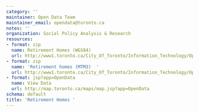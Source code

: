 ```yaml
---
category: ''
maintainer: Open Data Team
maintainer_email: opendata@toronto.ca
notes: ''
organization: Social Policy Analysis & Research
resources:
- format: zip
  name: Retirement Homes (WGS84)
  url: http://www1.toronto.ca/City_Of_Toronto/Information_Technology/Open_Data/Data_Sets/Assets/Files/Retirement_Homes_WGS84.zip
- format: zip
  name: 'Retirement homes (MTM3)  '
  url: http://www1.toronto.ca/City_Of_Toronto/Information_Technology/Open_Data/Data_Sets/Assets/Files/Retirement_Homes_mtm3.zip
- format: jsp?app=OpenData
  name: View Data
  url: http://map.toronto.ca/maps/map.jsp?app=OpenData
schema: default
title: 'Retirement Homes '
---
```

